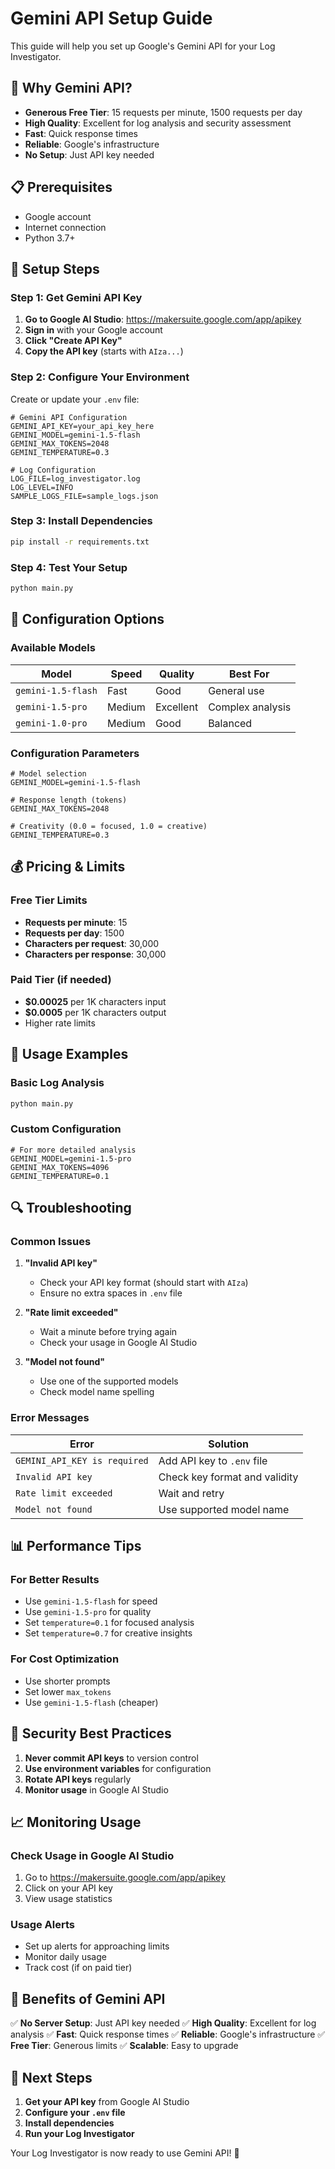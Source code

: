 # Gemini API Setup Guide

This guide will help you set up Google's Gemini API for your Log Investigator.

## 🎯 **Why Gemini API?**

- **Generous Free Tier**: 15 requests per minute, 1500 requests per day
- **High Quality**: Excellent for log analysis and security assessment
- **Fast**: Quick response times
- **Reliable**: Google's infrastructure
- **No Setup**: Just API key needed

## 📋 **Prerequisites**

- Google account
- Internet connection
- Python 3.7+

## 🚀 **Setup Steps**

### Step 1: Get Gemini API Key

1. **Go to Google AI Studio**: https://makersuite.google.com/app/apikey
2. **Sign in** with your Google account
3. **Click "Create API Key"**
4. **Copy the API key** (starts with `AIza...`)

### Step 2: Configure Your Environment

Create or update your `.env` file:

```env
# Gemini API Configuration
GEMINI_API_KEY=your_api_key_here
GEMINI_MODEL=gemini-1.5-flash
GEMINI_MAX_TOKENS=2048
GEMINI_TEMPERATURE=0.3

# Log Configuration
LOG_FILE=log_investigator.log
LOG_LEVEL=INFO
SAMPLE_LOGS_FILE=sample_logs.json
```

### Step 3: Install Dependencies

```bash
pip install -r requirements.txt
```

### Step 4: Test Your Setup

```bash
python main.py
```

## 🔧 **Configuration Options**

### Available Models

| Model | Speed | Quality | Best For |
|-------|-------|---------|----------|
| `gemini-1.5-flash` | Fast | Good | General use |
| `gemini-1.5-pro` | Medium | Excellent | Complex analysis |
| `gemini-1.0-pro` | Medium | Good | Balanced |

### Configuration Parameters

```env
# Model selection
GEMINI_MODEL=gemini-1.5-flash

# Response length (tokens)
GEMINI_MAX_TOKENS=2048

# Creativity (0.0 = focused, 1.0 = creative)
GEMINI_TEMPERATURE=0.3
```

## 💰 **Pricing & Limits**

### Free Tier Limits
- **Requests per minute**: 15
- **Requests per day**: 1500
- **Characters per request**: 30,000
- **Characters per response**: 30,000

### Paid Tier (if needed)
- **$0.00025** per 1K characters input
- **$0.0005** per 1K characters output
- Higher rate limits

## 🎯 **Usage Examples**

### Basic Log Analysis
```bash
python main.py
```

### Custom Configuration
```env
# For more detailed analysis
GEMINI_MODEL=gemini-1.5-pro
GEMINI_MAX_TOKENS=4096
GEMINI_TEMPERATURE=0.1
```

## 🔍 **Troubleshooting**

### Common Issues

1. **"Invalid API key"**
   - Check your API key format (should start with `AIza`)
   - Ensure no extra spaces in `.env` file

2. **"Rate limit exceeded"**
   - Wait a minute before trying again
   - Check your usage in Google AI Studio

3. **"Model not found"**
   - Use one of the supported models
   - Check model name spelling

### Error Messages

| Error | Solution |
|-------|----------|
| `GEMINI_API_KEY is required` | Add API key to `.env` file |
| `Invalid API key` | Check key format and validity |
| `Rate limit exceeded` | Wait and retry |
| `Model not found` | Use supported model name |

## 📊 **Performance Tips**

### For Better Results
- Use `gemini-1.5-flash` for speed
- Use `gemini-1.5-pro` for quality
- Set `temperature=0.1` for focused analysis
- Set `temperature=0.7` for creative insights

### For Cost Optimization
- Use shorter prompts
- Set lower `max_tokens`
- Use `gemini-1.5-flash` (cheaper)

## 🔐 **Security Best Practices**

1. **Never commit API keys** to version control
2. **Use environment variables** for configuration
3. **Rotate API keys** regularly
4. **Monitor usage** in Google AI Studio

## 📈 **Monitoring Usage**

### Check Usage in Google AI Studio
1. Go to https://makersuite.google.com/app/apikey
2. Click on your API key
3. View usage statistics

### Usage Alerts
- Set up alerts for approaching limits
- Monitor daily usage
- Track cost (if on paid tier)

## 🎉 **Benefits of Gemini API**

✅ **No Server Setup**: Just API key needed
✅ **High Quality**: Excellent for log analysis
✅ **Fast**: Quick response times
✅ **Reliable**: Google's infrastructure
✅ **Free Tier**: Generous limits
✅ **Scalable**: Easy to upgrade

## 🚀 **Next Steps**

1. **Get your API key** from Google AI Studio
2. **Configure your `.env` file**
3. **Install dependencies**
4. **Run your Log Investigator**

Your Log Investigator is now ready to use Gemini API! 🎉 